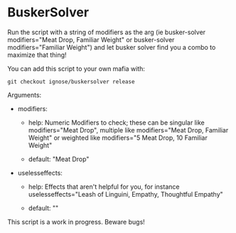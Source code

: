 # BuskerSolver

Run the script with a string of modifiers as the arg (ie busker-solver modifiers="Meat Drop, Familiar Weight" or busker-solver modifiers="Familiar Weight") and let busker solver find you a combo to maximize that thing!

You can add this script to your own mafia with:

`git checkout ignose/buskersolver release`

Arguments:

* modifiers:
    
    * help: Numeric Modifiers to check; these can be singular like modifiers="Meat Drop", multiple like modifiers="Meat Drop, Familiar Weight" or weighted like modifiers="5 Meat Drop, 10 Familiar Weight"
    
    * default: "Meat Drop"

    
* uselesseffects:
   
    * help: Effects that aren't helpful for you, for instance uselesseffects="Leash of Linguini, Empathy, Thoughtful Empathy"
    
    * default: ""


This script is a work in progress. Beware bugs!
